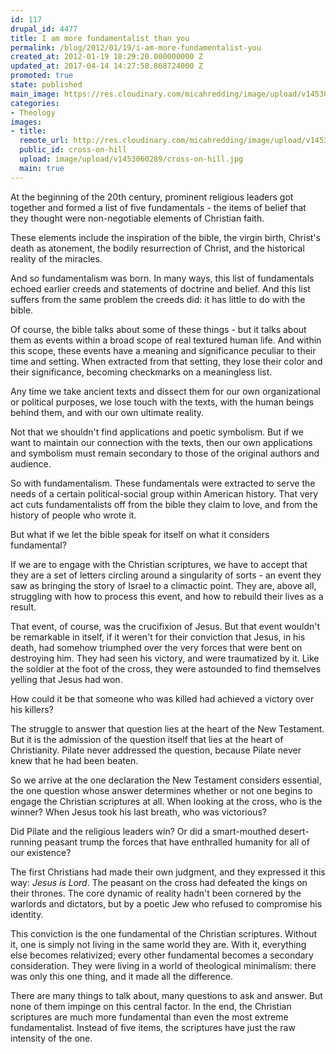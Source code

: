 ```yaml
---
id: 117
drupal_id: 4477
title: I am more fundamentalist than you
permalink: /blog/2012/01/19/i-am-more-fundamentalist-you
created_at: 2012-01-19 18:29:20.000000000 Z
updated_at: 2017-04-14 14:27:58.868724000 Z
promoted: true
state: published
main_image: https://res.cloudinary.com/micahredding/image/upload/v1453060289/cross-on-hill.jpg
categories:
- Theology
images:
- title: 
  remote_url: http://res.cloudinary.com/micahredding/image/upload/v1453060289/cross-on-hill.jpg
  public_id: cross-on-hill
  upload: image/upload/v1453060289/cross-on-hill.jpg
  main: true
---
```

At the beginning of the 20th century, prominent religious leaders got together and formed a list of five fundamentals - the items of belief that they thought were non-negotiable elements of Christian faith. 

These elements include the inspiration of the bible, the virgin birth, Christ's death as atonement, the bodily resurrection of Christ, and the historical reality of the miracles. 

And so fundamentalism was born. In many ways, this list of fundamentals echoed earlier creeds and statements of doctrine and belief. And this list suffers from the same problem the creeds did: it has little to do with the bible. 

Of course, the bible talks about some of these things - but it talks about them as events within a broad scope of real textured human life. And within this scope, these events have a meaning and significance peculiar to their time and setting. When extracted from that setting, they lose their color and their significance, becoming checkmarks on a meaningless list. 

Any time we take ancient texts and dissect them for our own organizational or political purposes, we lose touch with the texts, with the human beings behind them, and with our own ultimate reality. 

Not that we shouldn't find applications and poetic symbolism. But if we want to maintain our connection with the texts, then our own applications and symbolism must remain secondary to those of the original authors and audience.

So with fundamentalism. These fundamentals were extracted to serve the needs of a certain political-social group within American history. That very act cuts fundamentalists off from the bible they claim to love, and from the history of people who wrote it.

But what if we let the bible speak for itself on what it considers fundamental?

If we are to engage with the Christian scriptures, we have to accept that they are a set of letters circling around a singularity of sorts - an event they saw as bringing the story of Israel to a climactic point. They are, above all, struggling with how to process this event, and how to rebuild their lives as a result.

That event, of course, was the crucifixion of Jesus. But that event wouldn't be remarkable in itself, if it weren't for their conviction that Jesus, in his death, had somehow triumphed over the very forces that were bent on destroying him. They had seen his victory, and were traumatized by it. Like the soldier at the foot of the cross, they were astounded to find themselves yelling that Jesus had won.

How could it be that someone who was killed had achieved a victory over his killers? 

The struggle to answer that question lies at the heart of the New Testament. But it is the admission of the question itself that lies at the heart of Christianity. Pilate never addressed the question, because Pilate never knew that he had been beaten. 

So we arrive at the one declaration the New Testament considers essential, the one question whose answer determines whether or not one begins to engage the Christian scriptures at all. When looking at the cross, who is the winner? When Jesus took his last breath, who was victorious? 

Did Pilate and the religious leaders win? Or did a smart-mouthed desert-running peasant trump the forces that have enthralled humanity for all of our existence? 

The first Christians had made their own judgment, and they expressed it this way: *Jesus is Lord*. The peasant on the cross had defeated the kings on their thrones. The core dynamic of reality hadn't been cornered by the warlords and dictators, but by a poetic Jew who refused to compromise his identity.

This conviction is the one fundamental of the Christian scriptures. Without it, one is simply not living in the same world they are. With it, everything else becomes relativized; every other fundamental becomes a secondary consideration. They were living in a world of theological minimalism: there was only this one thing, and it made all the difference.

There are many things to talk about, many questions to ask and answer. But none of them impinge on this central factor. In the end, the Christian scriptures are much more fundamental than even the most extreme fundamentalist. Instead of five items, the scriptures have just the raw intensity of the one.
